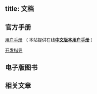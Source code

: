 title: 文档
---
## 官方手册

[用户手册](http://pan.baidu.com/s/1qWVKKW0) （ 本站提供在线[**中文版本用户手册**](http://wwyyzz.github.io/Wireshark/manual-cn-0.html) ）

[开发指导](http://pan.baidu.com/s/1qXiBYY4)

## 电子版图书



## 相关文章
